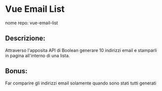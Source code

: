 # Vue Email List

nome repo: vue-email-list

## Descrizione:

Attraverso l'apposita API di Boolean generare 10 indirizzi email e stamparli in pagina all'interno di una lista.

## Bonus:

Far comparire gli indirizzi email solamente quando sono stati tutti generati
